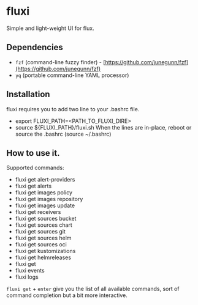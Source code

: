 # fluxi
Simple and light-weight UI for flux.

## Dependencies

* `fzf` (command-line fuzzy finder) - [https://github.com/junegunn/fzf](https://github.com/junegunn/fzf)
* `yq` (portable command-line YAML processor)

## Installation
fluxi requires you to add two line to your .bashrc file.
* export FLUXI_PATH=<PATH_TO_FLUXI_DIRE>
* source ${FLUXI_PATH}/fluxi.sh
When the lines are in-place, reboot or source the .bashrc (source ~/.bashrc)

## How to use it.
Supported commands:
* fluxi get alert-providers
* fluxi get alerts
* fluxi get images policy
* fluxi get images repository
* fluxi get images update
* fluxi get receivers
* fluxi get sources bucket
* fluxi get sources chart
* fluxi get sources git
* fluxi get sources helm
* fluxi get sources oci
* fluxi get kustomizations
* fluxi get helmreleases
* fluxi get
* fluxi events
* fluxi logs

`fluxi get` + `enter` give you the list of all available commands, sort of command completion but a bit more interactive.
